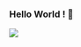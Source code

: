 ### Hello World ! 👋



![](https://api.visitorbadge.io/api/VisitorHit?user=estruyf&repo=github-visitors-badge&countColor=%237B1E7A)
<!--
**akumar901/akumar901** is a ✨ _special_ ✨ repository because its `README.md` (this file) appears on your GitHub profile.

Here are some ideas to get you started:

- 🔭 I’m currently working on ...
- 🌱 I’m currently learning ...
- 👯 I’m looking to collaborate on ...
- 🤔 I’m looking for help with ...
- 💬 Ask me about ...
- 📫 How to reach me: ...
- 😄 Pronouns: ...
- ⚡ Fun fact: ...
-->
